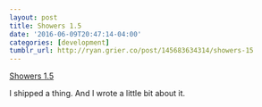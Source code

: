 ```yaml
---
layout: post
title: Showers 1.5
date: '2016-06-09T20:47:14-04:00'
categories: [development]
tumblr_url: http://ryan.grier.co/post/145683634314/showers-15
---
```

[Showers 1.5](https://medium.com/@rwgrier/showers-1-5-64a08cec7c0b)

I shipped a thing. And I wrote a little bit about it.
